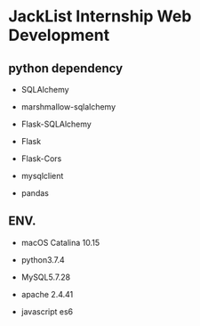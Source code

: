 # JackList Internship Web Development

## python dependency

  * SQLAlchemy
  
  * marshmallow-sqlalchemy
  
  * Flask-SQLAlchemy
  
  * Flask
  
  * Flask-Cors
  
  * mysqlclient
  
  * pandas

 
## ENV.

 * macOS Catalina 10.15
 
 * python3.7.4
 
 * MySQL5.7.28
 
 * apache 2.4.41
 
 * javascript es6


